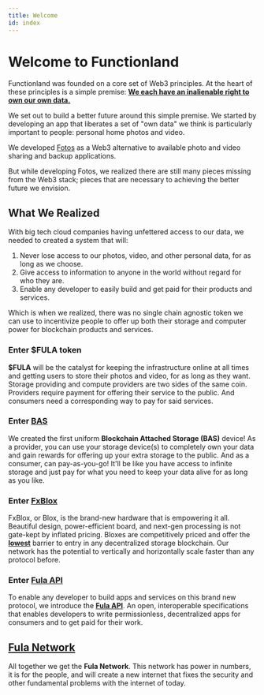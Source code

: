 ```yaml
---
title: Welcome
id: index
---
```

# Welcome to Functionland

Functionland was founded on a core set of Web3 principles. At the heart of these principles is a simple premise: **<u>We each have an inalienable right to own our own data.</u>**

We set out to build a better future around this simple premise. We started by developing an app that liberates a set of "own data" we think is particularly important to people: personal home photos and video.

We developed [Fotos](https://github.com/functionland/fotos) as a Web3 alternative to available photo and video sharing and backup applications.

But while developing Fotos, we realized there are still many pieces missing from the Web3 stack; pieces that are necessary to achieving the better future we envision.

## What We Realized

With big tech cloud companies having unfettered access to our data, we needed to created a system that will:
1. Never lose access to our photos, video, and other personal data, for as long as we choose.
2. Give access to information to anyone in the world without regard for who they are.
3. Enable any developer to easily build and get paid for their products and services.

Which is when we realized, there was no single chain agnostic token we can use to incentivize people to offer up both their storage and computer power for blockchain products and services.

### Enter $FULA token

**$FULA** will be the catalyst for keeping the infrastructure online at all times and getting users to store their photos and video, for as long as they want. Storage providing and compute providers are two sides of the same coin. Providers require payment for offering their service to the public. And consumers need a corresponding way to pay for said services.

### Enter [BAS](./introduction/bas)

We created the first uniform **Blockchain Attached Storage (BAS)** device! As a provider, you can use your storage device(s) to completely own your data and gain rewards for offering up your extra storage to the public. And as a consumer, can pay-as-you-go! It'll be like you have access to infinite storage and just pay for what you need to keep your data alive for as long as you like.

### Enter [FxBlox](./introduction/blox)

FxBlox, or Blox, is the brand-new hardware that is empowering it all. Beautiful design, power-efficient board, and next-gen processing is not gate-kept by inflated pricing. Bloxes are competitively priced and offer the **<u>lowest</u>** barrier to entry in any decentralized storage blockchain. Our network has the potential to vertically and horizontally scale faster than any protocol before.

### Enter [Fula API](./api-intro)

To enable any developer to build apps and services on this brand new protocol, we introduce the **<u>Fula API</u>**. An open, interoperable specifications that enables developers to write permissionless, decentralized apps for consumers and to get paid for their work.

## [Fula Network](./introduction/fula)

All together we get the **Fula Network**. This network has power in numbers, it is for the people, and will create a new internet that fixes the security and other fundamental problems with the internet of today.